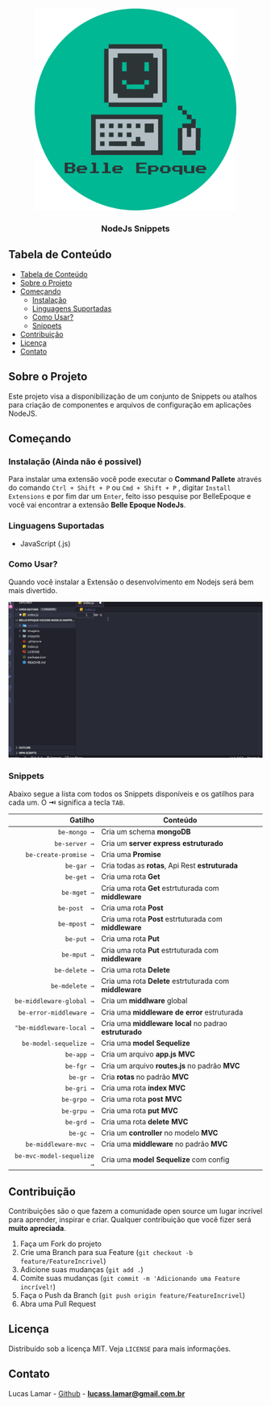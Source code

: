 <!--
*** Obrigado por estar vendo o nosso README. Se você tiver alguma sugestão
*** que possa melhorá-lo ainda mais dê um fork no repositório e crie uma Pull
*** Request ou abra uma Issue com a tag "sugestão".
*** Obrigado novamente! Agora vamos rodar esse projeto incrível :D
-->

<!-- Insignias Markeplace 
[![Visual Studio Marketplace Version]()]()
[![Visual Studio Marketplace Installs]()]()
[![Visual Studio Marketplace Rating]()]()
![GitHub]()
-->

<!-- PROJECT LOGO -->
<br />
<p align="center">
  <a href="https://www.linkedin.com/in/lucas-lamar-531930102/">
    <img src="imagens/belleEpoqueLogo.png" width="400px" alt="Logo">
  </a>

  <h3 align="center">NodeJs Snippets</h3>
</p>

<!-- TABLE OF CONTENTS -->

## Tabela de Conteúdo

- [Tabela de Conteúdo](#tabela-de-conte%C3%BAdo)
- [Sobre o Projeto](#sobre-o-projeto)
- [Começando](#come%C3%A7ando)
  - [Instalação](#instala%C3%A7%C3%A3o)
  - [Linguagens Suportadas](#linguagens-suportadas)
  - [Como Usar?](#como-usar)
  - [Snippets](#snippets)
- [Contribuição](#contribui%C3%A7%C3%A3o)
- [Licença](#licen%C3%A7a)
- [Contato](#contato)

<!-- ABOUT THE PROJECT -->

## Sobre o Projeto

Este projeto visa a disponibilização de um conjunto de Snippets ou atalhos para criação de componentes e arquivos de configuração em aplicações NodeJS.

## Começando

### Instalação (Ainda não é possivel)

Para instalar uma extensão você pode executar o **Command Pallete** através do comando `Ctrl + Shift + P` ou `Cmd + Shift + P` , digitar `Install Extensions` e por fim dar um `Enter`, feito isso pesquise por BelleEpoque e você vai encontrar a extensão **Belle Epoque NodeJs**.

### Linguagens Suportadas

- JavaScript (.js)
### Como Usar?

Quando você instalar a Extensão o desenvolvimento em Nodejs será bem mais divertido.

![NodeJs Snnipets](imagens/belle.gif)

### Snippets

Abaixo segue a lista com todos os Snippets disponíveis e os gatilhos para cada um. O **⇥** significa a tecla `TAB`.

|                    Gatilho | Conteúdo                                                 |
|---------------------------:|----------------------------------------------------------|
|               `be-mongo →` | Cria um schema **mongoDB**                               |
|              `be-server →` | Cria um **server express** **estruturado**               |
|      `be-create-promise →` | Cria uma **Promise**                                     |
|                 `be-gar →` | Cria todas as **rotas**, Api Rest **estruturada**        |
|                 `be-get →` | Cria uma rota **Get**                                    |
|                `be-mget →` | Cria uma rota **Get** estrtuturada com **middleware**    |
|               `be-post  →` | Cria uma rota **Post**                                   |
|               `be-mpost →` | Cria uma rota **Post** estrtuturada com **middleware**   |
|                 `be-put →` | Cria uma rota **Put**                                    |
|                `be-mput →` | Cria uma rota **Put** estrtuturada com **middleware**    |
|              `be-delete →` | Cria uma rota **Delete**                                 |
|             `be-mdelete →` | Cria uma rota **Delete** estrtuturada com **middleware** |
|   `be-middleware-global →` | Cria um **middlware** global                             |
|    `be-error-middleware →` | Cria uma **middleware de error** estruturada             |
|   `"be-middleware-local →` | Cria uma **middleware local** no padrao **estruturado**  |
|     `be-model-sequelize →` | Cria uma **model Sequelize**                             |
|                 `be-app →` | Cria um arquivo **app.js** **MVC**                       |
|                 `be-fgr →` | Cria um arquivo **routes.js** no padrão **MVC**          |
|                  `be-gr →` | Cria **rotas** no padrão **MVC**                         |
|                 `be-gri →` | Cria uma rota **index** **MVC**                          |
|                `be-grpo →` | Cria uma rota **post** **MVC**                           |
|                `be-grpu →` | Cria uma rota **put** **MVC**                            |
|                 `be-grd →` | Cria uma rota **delete** **MVC**                         |
|                  `be-gc →` | Cria um **controller** no modelo **MVC**                 |
|      `be-middleware-mvc →` | Cria uma **middleware** no padrão **MVC**                |
| `be-mvc-model-sequelize →` | Cria uma **model Sequelize** com config                  |

<!-- CONTRIBUTING -->

## Contribuição

Contribuições são o que fazem a comunidade open source um lugar incrível para aprender, inspirar e criar. Qualquer contribuição que você fizer será **muito apreciada**.

1. Faça um Fork do projeto
2. Crie uma Branch para sua Feature (`git checkout -b feature/FeatureIncrivel`)
3. Adicione suas mudanças (`git add .`)
4. Comite suas mudanças (`git commit -m 'Adicionando uma Feature incrível!`)
5. Faça o Push da Branch (`git push origin feature/FeatureIncrivel`)
6. Abra uma Pull Request

<!-- LICENSE -->

## Licença

Distribuído sob a licença MIT. Veja `LICENSE` para mais informações.

<!-- CONTACT -->

## Contato

Lucas Lamar - [Github](https://github.com/lucaslamar) - **lucass.lamar@gmail.com.br**

